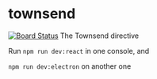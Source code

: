 # townsend

[![Board Status](https://dev.azure.com/dankatdennis/1897d72d-92c1-41f9-8c1e-1dee9eaca720/b6f03113-1fcb-4277-831f-07fafd2de635/_apis/work/boardbadge/c5936587-6c70-4f23-9774-534ff4796146)](https://dev.azure.com/dankatdennis/1897d72d-92c1-41f9-8c1e-1dee9eaca720/_boards/board/t/b6f03113-1fcb-4277-831f-07fafd2de635/Microsoft.RequirementCategory/)
The Townsend directive

Run
```npm run dev:react``` in one console,
and

```npm run dev:electron``` on another one
